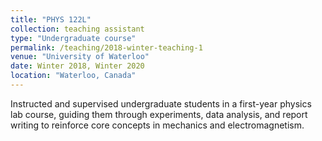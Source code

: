 ```yaml
---
title: "PHYS 122L"
collection: teaching assistant
type: "Undergraduate course"
permalink: /teaching/2018-winter-teaching-1
venue: "University of Waterloo"
date: Winter 2018, Winter 2020
location: "Waterloo, Canada"
---
```


Instructed and supervised undergraduate students in a first-year physics lab course, guiding them through experiments, data analysis, and report writing to reinforce core concepts in mechanics and electromagnetism.
